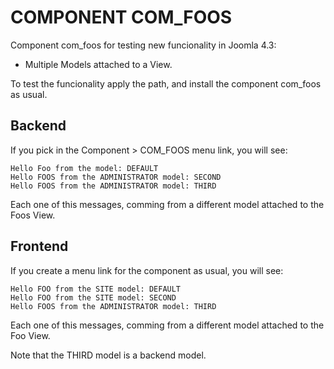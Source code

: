 
# COMPONENT COM_FOOS

Component com_foos for testing new funcionality in Joomla 4.3: 

* Multiple Models attached to a View.

To test the funcionality apply the path, and install the component com_foos as usual.

## Backend

If you pick in the Component > COM_FOOS menu link, you will see:

```
Hello Foo from the model: DEFAULT
Hello FOOS from the ADMINISTRATOR model: SECOND
Hello FOOS from the ADMINISTRATOR model: THIRD
```

Each one of this messages, comming from a different model attached to the Foos View.

## Frontend

If you create a menu link for the component as usual, you will see:

```
Hello FOO from the SITE model: DEFAULT
Hello FOO from the SITE model: SECOND
Hello FOOS from the ADMINISTRATOR model: THIRD
```
Each one of this messages, comming from a different model attached to the Foo View.

Note that the THIRD model is a backend model.
